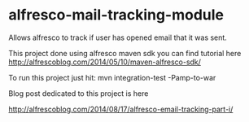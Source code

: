 alfresco-mail-tracking-module
=============================

Allows alfresco to track if user has opened email that it was sent. 

This project done using alfresco maven sdk you can find tutorial here http://alfrescoblog.com/2014/05/10/maven-alfresco-sdk/

To run this project just hit: mvn integration-test -Pamp-to-war


Blog post dedicated to this project is here 

http://alfrescoblog.com/2014/08/17/alfresco-email-tracking-part-i/
